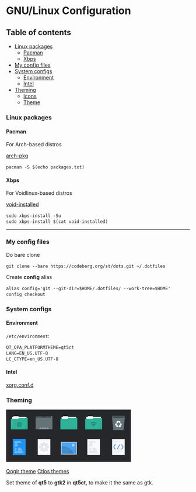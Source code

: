 # GNU/Linux Configuration

## Table of contents
- [Linux packages](#linux-packages)
  - [Pacman](#pacman)
  - [Xbps](#xbps)
- [My config files](#my-config-files)
- [System configs](#system-configs)
  - [Environment](#environment)
  - [Intel](#intel)
- [Theming](#theming)
  - [Icons](#icons)
  - [Theme](#theme)

### Linux packages

#### Pacman

For Arch-based distros

[arch-pkg](resources/arch-pkg)

```
pacman -S $(echo packages.txt)
```

#### Xbps

For Voidlinux-based distros

[void-installed](resources/void-installed)

```
sudo xbps-install -Su
sudo xbps-install $(cat void-installed)
```

---
### My config files

Do bare clone
```
git clone --bare https://codeberg.org/st/dots.git ~/.dotfiles
```
Create **config** alias
```
alias config='git --git-dir=$HOME/.dotfiles/ --work-tree=$HOME'
config checkout
```

### System configs

#### Environment
`/etc/environment`:
```
QT_QPA_PLATFORMTHEME=qt5ct
LANG=EN_US.UTF-8
LC_CTYPE=en_US.UTF-8
```

#### Intel

[xorg.conf.d](resources/xorg.conf.d)

### Theming

![Icons png](resources/images/qogir-icons.png)

[Qogir theme](https://github.com/vinceliuice/Qogir-theme)
[Ctlos themes](https://github.com/ctlos/ctlos-themes)

Set theme of **qt5** to **gtk2** in **qt5ct**, to make it the same as gtk.


